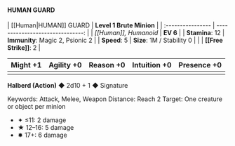 #### HUMAN GUARD

| [[Human|HUMAN]] GUARD       |         **Level 1 Brute Minion** |
| :---------------- | -------------------------------: |
| *[[Human]], Humanoid* |                         **EV 6** |
| **Stamina**: 12   | **Immunity**: Magic 2, Psionic 2 |
| **Speed**: 5      |       **Size**: 1M / Stability 0 |
|                   |               **[[Free Strike]]**: 2 |

| **Might** +1 | **Agility** +0 | **Reason** +0 | **Intuition** +0 | **Presence** +0 |
| ------------ | -------------- | ------------- | ---------------- | --------------- |
|              |                |               |                  |                 |

**Halberd (Action)** ◆ 2d10 + 1 ◆ Signature

Keywords: Attack, Melee, Weapon
Distance: Reach 2
Target: One creature or object per minion

- ✦ ≤11: 2 damage
- ★ 12–16: 5 damage
- ✸ 17+: 6 damage
